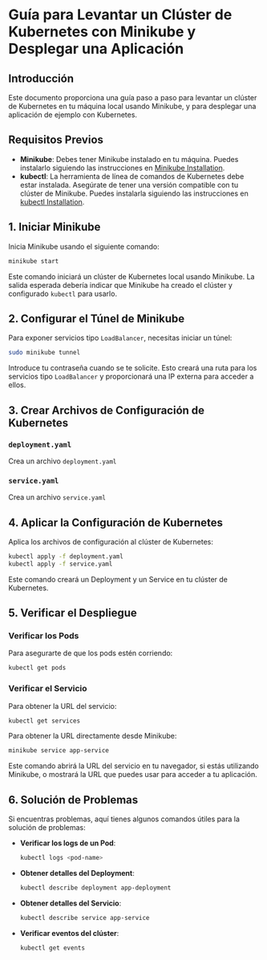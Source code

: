 
# Guía para Levantar un Clúster de Kubernetes con Minikube y Desplegar una Aplicación

## Introducción

Este documento proporciona una guía paso a paso para levantar un clúster de Kubernetes en tu máquina local usando Minikube, y para desplegar una aplicación de ejemplo con Kubernetes.

## Requisitos Previos

- **Minikube**: Debes tener Minikube instalado en tu máquina. Puedes instalarlo siguiendo las instrucciones en [Minikube Installation](https://minikube.sigs.k8s.io/docs/start/).
- **kubectl**: La herramienta de línea de comandos de Kubernetes debe estar instalada. Asegúrate de tener una versión compatible con tu clúster de Minikube. Puedes instalarla siguiendo las instrucciones en [kubectl Installation](https://kubernetes.io/docs/tasks/tools/install-kubectl/).

## 1. Iniciar Minikube

Inicia Minikube usando el siguiente comando:

```bash
minikube start
```

Este comando iniciará un clúster de Kubernetes local usando Minikube. La salida esperada debería indicar que Minikube ha creado el clúster y configurado `kubectl` para usarlo.

## 2. Configurar el Túnel de Minikube

Para exponer servicios tipo `LoadBalancer`, necesitas iniciar un túnel:

```bash
sudo minikube tunnel
```

Introduce tu contraseña cuando se te solicite. Esto creará una ruta para los servicios tipo `LoadBalancer` y proporcionará una IP externa para acceder a ellos.

## 3. Crear Archivos de Configuración de Kubernetes

### `deployment.yaml`

Crea un archivo `deployment.yaml` 

### `service.yaml`

Crea un archivo `service.yaml` 

## 4. Aplicar la Configuración de Kubernetes

Aplica los archivos de configuración al clúster de Kubernetes:

```bash
kubectl apply -f deployment.yaml
kubectl apply -f service.yaml
```

Este comando creará un Deployment y un Service en tu clúster de Kubernetes.

## 5. Verificar el Despliegue

### Verificar los Pods

Para asegurarte de que los pods estén corriendo:

```bash
kubectl get pods
```

### Verificar el Servicio

Para obtener la URL del servicio:

```bash
kubectl get services
```

Para obtener la URL directamente desde Minikube:

```bash
minikube service app-service
```

Este comando abrirá la URL del servicio en tu navegador, si estás utilizando Minikube, o mostrará la URL que puedes usar para acceder a tu aplicación.

## 6. Solución de Problemas

Si encuentras problemas, aquí tienes algunos comandos útiles para la solución de problemas:

- **Verificar los logs de un Pod**:

  ```bash
  kubectl logs <pod-name>
  ```

- **Obtener detalles del Deployment**:

  ```bash
  kubectl describe deployment app-deployment
  ```

- **Obtener detalles del Servicio**:

  ```bash
  kubectl describe service app-service
  ```

- **Verificar eventos del clúster**:

  ```bash
  kubectl get events
  ```

